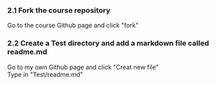 ### 2.1 Fork the course repository
Go to the course Github page and click "fork"
### 2.2 Create a Test directory and add a markdown file called readme.md
Go to my own Github page and click "Creat new file"  
Type in "Test/readme.md"

